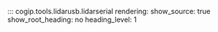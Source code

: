 ::: cogip.tools.lidarusb.lidarserial
    rendering:
      show_source: true
      show_root_heading: no
      heading_level: 1
